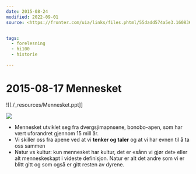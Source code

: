 ```yaml
---
date: 2015-08-24
modified: 2022-09-01
source: <https://fronter.com/uia/links/files.phtml/55dadd574a5e3.1608363312$743807565$/Fagstoff/Mennesket.ppt>


tags: 
  - forelesning
  - hi100
  - historie

---
```


# 2015-08-17 Mennesket
![[./_resources/Mennesket.ppt]]

![](./_resources/IMG_20150817_211314.png)

* Mennesket utviklet seg fra dvergsjimapnsene, bonobo-apen, som har vært uforandret gjennom 15 mill år.
* Vi skiller oss fra apene ved at vi **tenker og taler** og at vi har evnen til å ta oss sammen
* Natur vs kultur: kun mennesket har kultur, det er «sånn vi gjør det» eller alt menneskeskapt i videste definisjon. Natur er alt det andre som vi er blitt gitt og som også er gitt resten av dyrene.